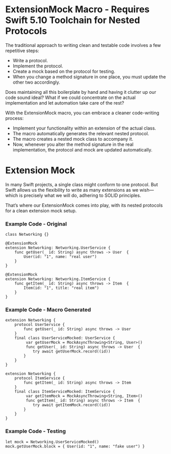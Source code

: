 # ExtensionMock Macro - Requires Swift 5.10 Toolchain for Nested Protocols

The traditional approach to writing clean and testable code involves a few repetitive steps:
- Write a protocol.
- Implement the protocol.
- Create a mock based on the protocol for testing.
- When you change a method signature in one place, you must update the other two accordingly.

Does maintaining all this boilerplate by hand and having it clutter up our code sound ideal? What if we could concentrate on the actual implementation and let automation take care of the rest?

With the ExtensionMock macro, you can embrace a cleaner code-writing process:
- Implement your functionality within an extension of the actual class.
- The macro automatically generates the relevant nested protocol.
- The macro creates a nested mock class to accompany it.
- Now, whenever you alter the method signature in the real implementation, the protocol and mock are updated automatically.

# Extension Mock

In many Swift projects, a single class might conform to one protocol. But Swift allows us the flexibility to write as many extensions as we wish—which is precisely what we will do, adhering to SOLID principles.

That’s where our ExtensionMock comes into play, with its nested protocols for a clean extension mock setup.

### Example Code - Original

```
class Networking {}

@ExtensionMock
extension Networking: Networking.UserService {
    func getUser(_ id: String) async throws -> User  {
        User(id: "1", name: "real user")
    }
}

@ExtensionMock
extension Networking: Networking.ItemService {
    func getItem(_ id: String) async throws -> Item  {
        Item(id: "1", title: "real item")
    }
}
```

### Example Code - Macro Generated

```
extension Networking {
    protocol UserService {
        func getUser(_ id: String) async throws -> User
    }
    final class UserServiceMocked: UserService {
         var getUserMock = MockAsyncThrowing<String, User>()
         func getUser(_ id: String) async throws -> User  {
            try await getUserMock.record((id))
        }
    }
}

extension Networking {
    protocol ItemService {
        func getItem(_ id: String) async throws -> Item
    }
    final class ItemServiceMocked: ItemService {
         var getItemMock = MockAsyncThrowing<String, Item>()
         func getItem(_ id: String) async throws -> Item  {
            try await getItemMock.record((id))
        }
    }
}
```

### Example Code - Testing

```
let mock = Networking.UserServiceMocked()
mock.getUserMock.block = { User(id: "1", name: "fake user") }
```
